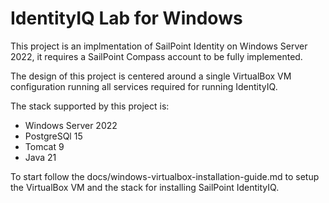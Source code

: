 # IdentityIQ Lab for Windows


This project is an implmentation of SailPoint Identity on Windows Server 2022, 
it requires a SailPoint Compass account to be fully implemented.

The design of this project is centered around a single VirtualBox VM 
configuration running all services required for running IdentityIQ.

The stack supported by this project is:
* Windows Server 2022
* PostgreSQl 15
* Tomcat 9
* Java 21


To start follow the docs/windows-virtualbox-installation-guide.md to setup 
the VirtualBox VM and the stack for installing SailPoint IdentityIQ.

